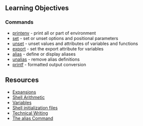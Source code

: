 ## Learning Objectives
### Commands
* [printenv](https://man7.org/linux/man-pages/man1/printenv.1.html) - print all or part of environment
* [set](https://man7.org/linux/man-pages/man1/set.1p.html) - set or unset options and positional parameters
* [unset](https://man7.org/linux/man-pages/man1/unset.1p.html) - unset values and attributes of variables and functions
* [export](https://man7.org/linux/man-pages/man1/export.1p.html) - set the export attribute for variables
* [alias](https://www.man7.org/linux/man-pages/man1/alias.1p.html) - define or display aliases
* [unalias](https://man7.org/linux/man-pages/man1/unalias.1p.html) - remove alias definitions
* [printf](https://man7.org/linux/man-pages/man3/printf.3.html) - formatted output conversion

## Resources
* [Expansions](http://linuxcommand.org/lc3_lts0080.php)
* [Shell Arithmetic](https://www.gnu.org/software/bash/manual/html_node/Shell-Arithmetic.html)
* [Variables](https://tldp.org/LDP/Bash-Beginners-Guide/html/sect_03_02.html)
* [Shell initialization files](https://tldp.org/LDP/Bash-Beginners-Guide/html/sect_03_01.html)
* [Technical Writing](https://students-support.hbtn.io/hc/en-us/articles/360023750254)
* [The alias Command](http://www.linfo.org/alias.html)
